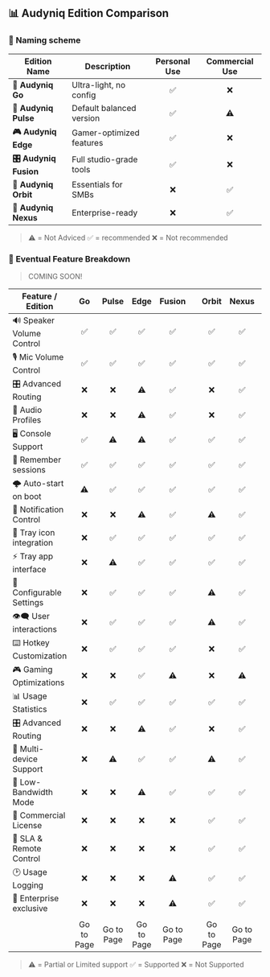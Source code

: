## 📊 Audyniq Edition Comparison

### 📝 Naming scheme
| Edition Name             | Description              | Personal Use | Commercial Use |
|--------------------------|--------------------------|:------------:|:--------------:|
| **🔹 Audyniq Go**        | Ultra-light, no config   | ✅          | ❌            |
| **🔷 Audyniq Pulse**     | Default balanced version | ✅          | ⚠️            |
| **🎮 Audyniq Edge**      | Gamer-optimized features | ✅          | ❌            |
| **🎛️ Audyniq Fusion**    | Full studio-grade tools  | ✅          | ❌            |
| **🧩 Audyniq Orbit**     | Essentials for SMBs      | ❌          | ✅            |
| **🏢 Audyniq Nexus**     | Enterprise-ready         | ❌          | ✅            |

> ⚠️ = Not Adviced
> ✅ = recommended
> ❌ = Not recommended


### 🚀 Eventual Feature Breakdown

> COMING SOON!

| Feature / Edition         | Go  | Pulse  | Edge  | Fusion || Orbit | Nexus || Arkos |
|---------------------------|:------:|:------:|:------:|:------:|:-:|:------:|:------:|:-:|:------:|
| 🔊 Speaker Volume Control | ✅  | ✅    | ✅   | ✅     || ✅   | ✅    || ❌   |
| 🎙️ Mic Volume Control     | ✅  | ✅    | ✅   | ✅     || ✅   | ✅    || ❌   |
| 🎛️ Advanced Routing       | ❌  | ❌    | ⚠️   | ✅     || ❌   | ✅    || ❌   |
| 🔄 Audio Profiles         | ❌  | ❌    | ⚠️   | ✅     || ❌   | ✅    || ❌   |
| 🖥️ Console Support        | ✅  | ⚠️    | ⚠️   | ✅     || ✅   | ✅    || ✅   |
| 💾 Remember sessions      | ✅  | ✅    | ✅   | ✅     || ✅   | ✅    || ✅   |
| 🌩️ Auto-start on boot     | ⚠️  | ✅    | ✅   | ✅     || ✅   | ✅    || ✅   |
| 🔕 Notification Control   | ❌  | ❌    | ⚠️   | ✅     || ⚠️   | ✅    || ❌   |
| 🧊 Tray icon integration  | ❌  | ✅    | ✅   | ✅     || ✅   | ✅    || ⚠️   |
| ⚡ Tray app interface     | ❌  | ⚠️    | ✅   | ✅     || ✅   | ✅    || ❌   |
| 🔧 Configurable Settings  | ❌  | ✅    | ✅   | ✅     || ⚠️   | ✅    || ❌   |
| 👁️‍🗨️ User interactions      | ❌  | ✅    | ✅   | ✅     || ⚠️   | ✅    || ❌   |
| ⌨️ Hotkey Customization   | ❌  | ✅    | ✅   | ✅     || ❌   | ✅    || ❌   |
| 🎮 Gaming Optimizations   | ❌  | ❌    | ✅   | ⚠️     || ❌   | ⚠️    || ❌   |
| 📊 Usage Statistics       | ❌  | ✅    | ✅   | ✅     || ✅   | ✅    || ⚠️   |
| 🎛️ Advanced Routing       | ❌  | ❌    | ⚠️   | ✅     || ❌   | ✅    || ❌   |
| 🧩 Multi-device Support   | ❌  | ⚠️    | ✅   | ✅     || ⚠️   | ✅    || ❌   |
| 📶 Low-Bandwidth Mode     | ❌  | ❌    | ⚠️   | ✅     || ✅   | ✅    || ✅   |
| 🏢 Commercial License     | ❌  | ❌    | ❌   | ❌     || ✅   | ✅    || ✅   |
| 🧪 SLA & Remote Control   | ❌  | ❌    | ❌   | ❌     || ✅   | ✅    || ✅   |
| 🕑 Usage Logging          | ❌  | ❌    | ❌   | ⚠️     || ✅   | ✅    || ✅   |
| 🌟 Enterprise exclusive   | ❌  | ❌    | ❌   | ⚠️     || ✅   | ✅    || ✅   | 
|||||||||||
||Go to Page|Go to Page|Go to Page|Go to Page||Go to Page|Go to Page||Go to Page|

> ⚠️ = Partial or Limited support
> ✅ = Supported
> ❌ = Not Supported

